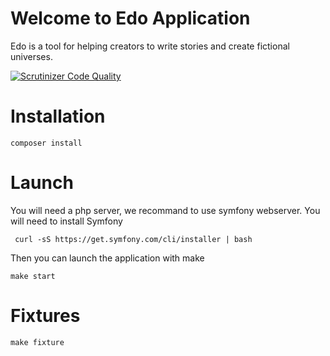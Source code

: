 # Welcome to Edo Application

Edo is a tool for helping creators to write stories and create fictional universes.

[![Scrutinizer Code Quality](https://scrutinizer-ci.com/g/gdarquie/edo/badges/quality-score.png?b=master)](https://scrutinizer-ci.com/g/gdarquie/edo/?branch=master)	

# Installation

```
composer install
```

# Launch

You will need a php server, we recommand to use symfony webserver. You will need to install Symfony

```
 curl -sS https://get.symfony.com/cli/installer | bash
```

Then you can launch the application with make

```
make start
```

# Fixtures

```
make fixture
```